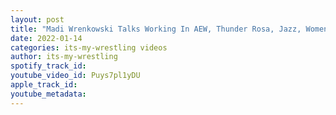 ```yaml
---
layout: post
title: "Madi Wrenkowski Talks Working In AEW, Thunder Rosa, Jazz, Womens Wrestling & More"
date: 2022-01-14
categories: its-my-wrestling videos
author: its-my-wrestling
spotify_track_id: 
youtube_video_id: Puys7pl1yDU
apple_track_id: 
youtube_metadata: 
---
```

